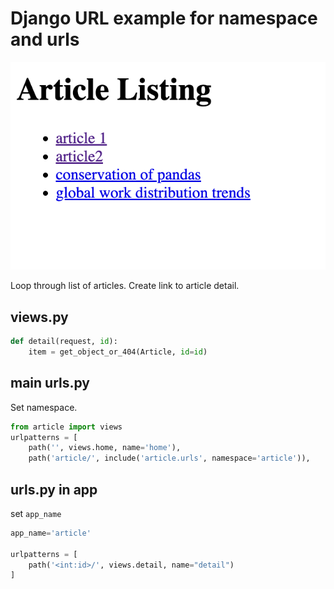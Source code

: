 # Django URL example for namespace and urls

![screenshot](readme_assets/screenshot.png)

Loop through list of articles.
Create link to article detail.

## views.py

```python
def detail(request, id):
    item = get_object_or_404(Article, id=id)
```

## main urls.py

Set namespace.

```python
from article import views
urlpatterns = [
    path('', views.home, name='home'),
    path('article/', include('article.urls', namespace='article')),
```

## urls.py in app

set `app_name`

```python
app_name='article'

urlpatterns = [
    path('<int:id>/', views.detail, name="detail")
]

```
